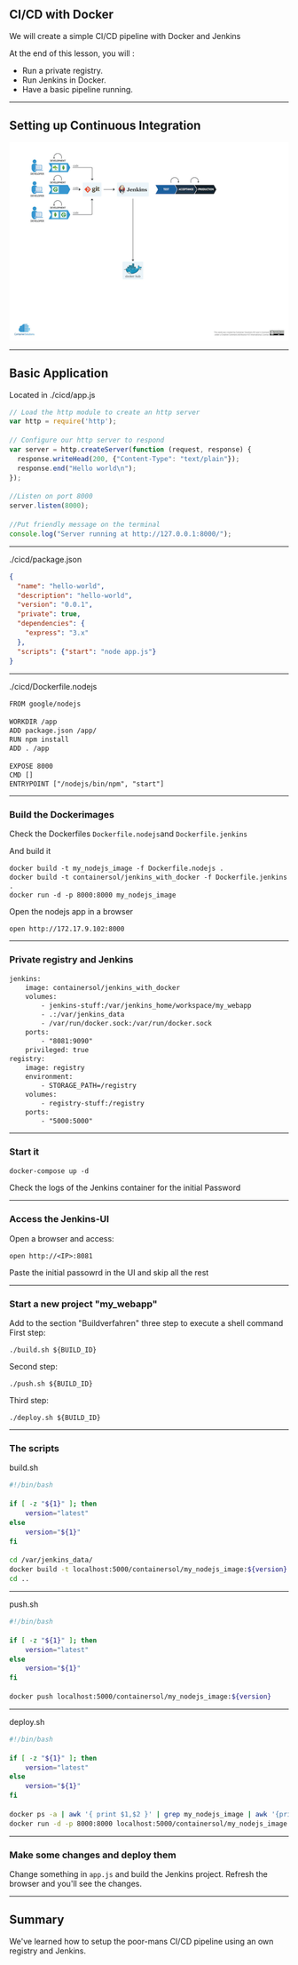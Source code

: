 ## CI/CD with Docker
We will create a simple CI/CD pipeline with Docker and Jenkins

At the end of this lesson, you will : 
* Run a private registry.
* Run Jenkins in Docker.
* Have a basic pipeline running.

----

## Setting up Continuous Integration

![cicd2](cicd2.png)

----

## Basic Application

Located in ./cicd/app.js

```js
// Load the http module to create an http server
var http = require('http');

// Configure our http server to respond
var server = http.createServer(function (request, response) {
  response.writeHead(200, {"Content-Type": "text/plain"});
  response.end("Hello world\n");
});

//Listen on port 8000
server.listen(8000);

//Put friendly message on the terminal
console.log("Server running at http://127.0.0.1:8000/");
```

----

./cicd/package.json

```json
{
  "name": "hello-world",
  "description": "hello-world",
  "version": "0.0.1",
  "private": true,
  "dependencies": {
    "express": "3.x"
  },
  "scripts": {"start": "node app.js"}
}
```

----

./cicd/Dockerfile.nodejs

```
FROM google/nodejs

WORKDIR /app
ADD package.json /app/
RUN npm install
ADD . /app

EXPOSE 8000
CMD []
ENTRYPOINT ["/nodejs/bin/npm", "start"]
```

----

### Build the Dockerimages

Check the Dockerfiles `Dockerfile.nodejs`and `Dockerfile.jenkins`

And build it
```
docker build -t my_nodejs_image -f Dockerfile.nodejs .
docker build -t containersol/jenkins_with_docker -f Dockerfile.jenkins .
docker run -d -p 8000:8000 my_nodejs_image
```
Open the nodejs app in a browser 
```
open http://172.17.9.102:8000
```

----

### Private registry and Jenkins
```
jenkins:
    image: containersol/jenkins_with_docker
    volumes:
        - jenkins-stuff:/var/jenkins_home/workspace/my_webapp
        - .:/var/jenkins_data
        - /var/run/docker.sock:/var/run/docker.sock
    ports:
        - "8081:9090"
    privileged: true
registry:
    image: registry
    environment:
        - STORAGE_PATH=/registry
    volumes:
        - registry-stuff:/registry
    ports:
        - "5000:5000"
```

----

### Start it

```
docker-compose up -d
```
Check the logs of the Jenkins container for the initial Password

----

### Access the Jenkins-UI 

Open a browser and access:
```
open http://<IP>:8081
```

Paste the initial passowrd in the UI and skip all the rest

----

### Start a new project "my_webapp"

Add to the section "Buildverfahren" three step to execute a shell command
First step:
```
./build.sh ${BUILD_ID}
```
Second step:
```
./push.sh ${BUILD_ID}
```
Third step:
```
./deploy.sh ${BUILD_ID}
```

----

### The scripts

build.sh
```bash
#!/bin/bash

if [ -z "${1}" ]; then
    version="latest"
else
    version="${1}"
fi

cd /var/jenkins_data/
docker build -t localhost:5000/containersol/my_nodejs_image:${version} -f Dockerfile.nodejs --no-cache .
cd ..
```

----

push.sh
```bash
#!/bin/bash

if [ -z "${1}" ]; then
    version="latest"
else
    version="${1}"
fi

docker push localhost:5000/containersol/my_nodejs_image:${version}
```

----

deploy.sh
```bash
#!/bin/bash

if [ -z "${1}" ]; then
    version="latest"
else
    version="${1}"
fi

docker ps -a | awk '{ print $1,$2 }' | grep my_nodejs_image | awk '{print $1 }' | xargs -I {} docker rm -f {}
docker run -d -p 8000:8000 localhost:5000/containersol/my_nodejs_image:${version}
```

----

### Make some changes and deploy them

Change something in `app.js` and build the Jenkins project. Refresh the browser and you'll see the changes.


----

## Summary

We've learned how to setup the poor-mans CI/CD pipeline using an own registry and Jenkins.